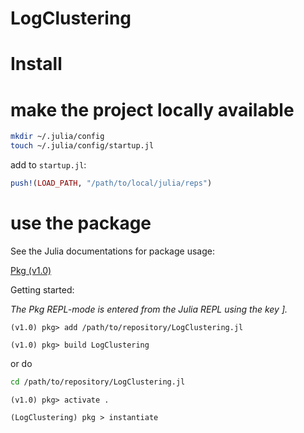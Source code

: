 # LogClustering

# Install

# make the project locally available

```sh
mkdir ~/.julia/config
touch ~/.julia/config/startup.jl
```

add to `startup.jl`:
```julia
push!(LOAD_PATH, "/path/to/local/julia/reps")
```

# use the package

See the Julia documentations for package usage:

[Pkg (v1.0)](https://docs.julialang.org/en/v1/stdlib/Pkg)

Getting started:

*The Pkg REPL-mode is entered from the Julia REPL using the key ].*

```pkg
(v1.0) pkg> add /path/to/repository/LogClustering.jl

(v1.0) pkg> build LogClustering
```

or do

```sh
cd /path/to/repository/LogClustering.jl
```

```pkg
(v1.0) pkg> activate .

(LogClustering) pkg > instantiate
```
